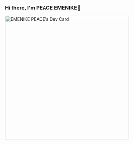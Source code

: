 ### Hi there, I'm PEACE EMENIKE👋
<a href="https://app.daily.dev/emenikepeace"><img src="https://api.daily.dev/devcards/4571d498c9e846e98b1c49e98423c449.png?r=rhk" width="400" alt="EMENIKE PEACE's Dev Card"/></a>
<!--
**emenikepeace/emenikepeace** is a ✨ _special_ ✨ repository because its `README.md` (this file) appears on your GitHub profile. 

Here are some ideas to get you started:

- 🔭 I’m currently working on my course on sidehustle
- 🌱 I’m currently learning JavaScript
- 👯 I’m looking to collaborate on open source
- 🤔 I’m looking for help with ...
- 💬 Ask me about ...
- 📫 How to reach me: ...<a href ="https://wwww.twitter.com/EmenikePeace"><a>twitter</a>
- 😄 Pronouns: ...She/Her
- ⚡ Fun fact: ...I speak Igbo
-->
